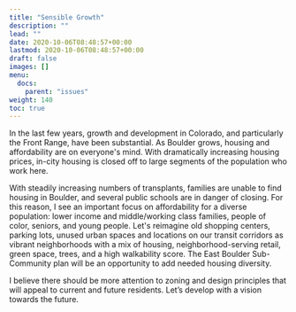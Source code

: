 ```yaml
---
title: "Sensible Growth"
description: ""
lead: ""
date: 2020-10-06T08:48:57+00:00
lastmod: 2020-10-06T08:48:57+00:00
draft: false
images: []
menu:
  docs:
    parent: "issues"
weight: 140
toc: true
---
```


In the last few years, growth and development in Colorado, and particularly the Front Range, have been substantial. As Boulder grows, housing and affordability are on everyone's mind. With dramatically increasing housing prices, in-city housing is closed off to large segments of the population who work here. 

With steadily increasing numbers of transplants, families are unable to find housing in Boulder, and several public schools are in danger of closing. For this reason, I see an important focus on affordability for a diverse population: lower income and middle/working class families, people of color, seniors, and young people. Let's reimagine old shopping centers, parking lots, unused urban spaces and locations on our transit corridors as vibrant neighborhoods with a mix of housing, neighborhood-serving retail, green space, trees, and a high walkability score. The East Boulder Sub-Community plan will be an opportunity to add needed housing diversity.  

I believe there should be more attention to zoning and design principles that will appeal to current and future residents. Let’s develop with a vision towards the future.